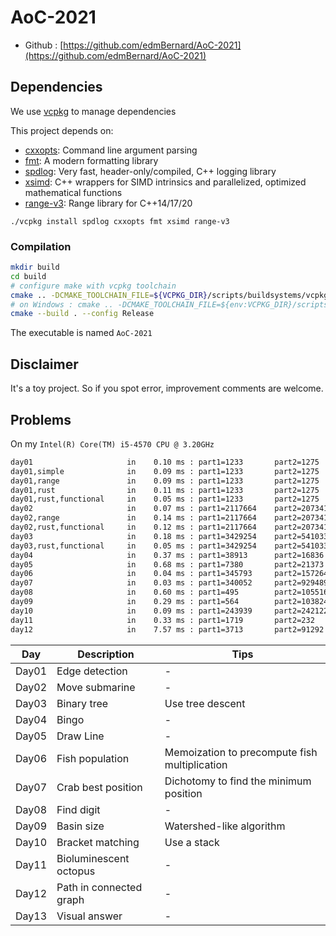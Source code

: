 # AoC-2021

- Github : [https://github.com/edmBernard/AoC-2021](https://github.com/edmBernard/AoC-2021)

## Dependencies

We use [vcpkg](https://github.com/Microsoft/vcpkg) to manage dependencies

This project depends on:
- [cxxopts](https://github.com/jarro2783/cxxopts): Command line argument parsing
- [fmt](https://fmt.dev/latest/index.html): A modern formatting library
- [spdlog](https://github.com/gabime/spdlog): Very fast, header-only/compiled, C++ logging library
- [xsimd](https://github.com/xtensor-stack/xsimd): C++ wrappers for SIMD intrinsics and parallelized, optimized mathematical functions
- [range-v3](https://ericniebler.github.io/range-v3/): Range library for C++14/17/20


```
./vcpkg install spdlog cxxopts fmt xsimd range-v3
```

### Compilation

```bash
mkdir build
cd build
# configure make with vcpkg toolchain
cmake .. -DCMAKE_TOOLCHAIN_FILE=${VCPKG_DIR}/scripts/buildsystems/vcpkg.cmake
# on Windows : cmake .. -DCMAKE_TOOLCHAIN_FILE=${env:VCPKG_DIR}/scripts/buildsystems/vcpkg.cmake
cmake --build . --config Release
```

The executable is named `AoC-2021`

## Disclaimer

It's a toy project. So if you spot error, improvement comments are welcome.


## Problems

On my `Intel(R) Core(TM) i5-4570 CPU @ 3.20GHz`

```bash
day01                     in    0.10 ms : part1=1233       part2=1275
day01,simple              in    0.09 ms : part1=1233       part2=1275
day01,range               in    0.09 ms : part1=1233       part2=1275
day01,rust                in    0.11 ms : part1=1233       part2=1275
day01,rust,functional     in    0.05 ms : part1=1233       part2=1275
day02                     in    0.07 ms : part1=2117664    part2=2073416724
day02,range               in    0.14 ms : part1=2117664    part2=2073416724
day02,rust,functional     in    0.12 ms : part1=2117664    part2=2073416724
day03                     in    0.18 ms : part1=3429254    part2=5410338
day03,rust,functional     in    0.05 ms : part1=3429254    part2=5410338
day04                     in    0.37 ms : part1=38913      part2=16836
day05                     in    0.68 ms : part1=7380       part2=21373
day06                     in    0.04 ms : part1=345793     part2=1572643095893
day07                     in    0.03 ms : part1=340052     part2=92948968
day08                     in    0.60 ms : part1=495        part2=1055164
day09                     in    0.29 ms : part1=564        part2=1038240
day10                     in    0.09 ms : part1=243939     part2=2421222841
day11                     in    0.33 ms : part1=1719       part2=232
day12                     in    7.57 ms : part1=3713       part2=91292
```

| Day | Description | Tips |
|--|--|--|
| Day01 | Edge detection | - |
| Day02 | Move submarine | - |
| Day03 | Binary tree | Use tree descent |
| Day04 | Bingo | - |
| Day05 | Draw Line | - |
| Day06 | Fish population | Memoization to precompute fish multiplication |
| Day07 | Crab best position | Dichotomy to find the minimum position |
| Day08 | Find digit | - |
| Day09 | Basin size | Watershed-like algorithm |
| Day10 | Bracket matching | Use a stack |
| Day11 | Bioluminescent octopus | - |
| Day12 | Path in connected graph | - |
| Day13 | Visual answer | - |
